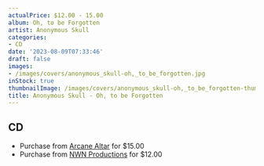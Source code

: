 ```yaml
---
actualPrice: $12.00 - 15.00
album: Oh, to be Forgotten
artist: Anonymous Skull
categories:
- CD
date: '2023-08-09T07:33:46'
draft: false
images:
- /images/covers/anonymous_skull-oh,_to_be_forgotten.jpg
inStock: true
thumbnailImage: /images/covers/anonymous_skull-oh,_to_be_forgotten-thumb.jpg
title: Anonymous Skull - Oh, to be Forgotten
---
```


## CD
* Purchase from [Arcane Altar](https://arcanealtar.bigcartel.com/product/anonymous-skull-oh-to-be-forgotten-cd) for $15.00
* Purchase from [NWN Productions](http://shop.nwnprod.com/index.php?route=product/product&path=93&product_id=37998&sort=pd.name&order=ASC) for $12.00
